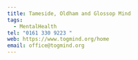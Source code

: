 ```yaml
---
title: Tameside, Oldham and Glossop Mind
tags:
  - MentalHealth
tel: "0161 330 9223 "
web: https://www.togmind.org/home
email: office@togmind.org
---
```

